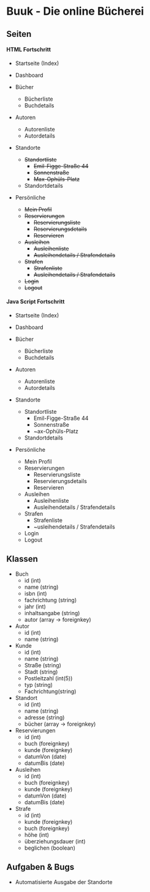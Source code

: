 # Buuk - Die online Bücherei

## Seiten


#### HTML Fortschritt
- Startseite (Index)
- Dashboard
- Bücher
    - Bücherliste
    - Buchdetails
- Autoren
    - Autorenliste
    - Autordetails
- Standorte
    - ~~Standortliste~~
        - ~~Emil-Figge-Straße 44~~
        - ~~Sonnenstraße~~
        - ~~Max-Ophüls-Platz~~
    - Standortdetails

- Persönliche
    - ~~Mein Profil~~
    - ~~Reservierungen~~
        - ~~Reservierungsliste~~
        - ~~Reservierungsdetails~~    
        - ~~Reservieren~~
    - ~~Ausleihen~~
        - ~~Ausleihenliste~~
        - ~~Ausleihendetails / Strafendetails~~
    - ~~Strafen~~
        - ~~Strafenliste~~
        - ~~Ausleihendetails / Strafendetails~~
    - ~~Login~~
    - ~~Logout~~


#### Java Script Fortschritt
- Startseite (Index)
- Dashboard
- Bücher
    - Bücherliste
    - Buchdetails
- Autoren
    - Autorenliste
    - Autordetails
- Standorte
    - Standortliste
        - Emil-Figge-Straße 44
        - Sonnenstraße
        - ~ax-Ophüls-Platz 
    - Standortdetails

- Persönliche
    - Mein Profil
    - Reservierungen
        - Reservierungsliste
        - Reservierungsdetails   
        - Reservieren
    - Ausleihen
        - Ausleihenliste
        - Ausleihendetails / Strafendetails
    - Strafen
        - Strafenliste
        - ~usleihendetails / Strafendetails
    - Login
    - Logout



## Klassen

- Buch
    - id (int)
    - name (string)
    - isbn (int)
    - fachrichtung (string)
    - jahr (int)
    - inhaltsangabe (string)
    - autor (array -> foreignkey)
- Autor
    - id (int)
    - name (string)
- Kunde
    - id (int)
    - name (string)
    - Straße (string)
    - Stadt (string)
    - Postleitzahl (int(5))
    - typ (string)
    - Fachrichtung(string)
- Standort
    - id (int)
    - name (string)
    - adresse (string)
    - bücher (array -> foreignkey)
- Reservierungen
    - id (int)
    - buch (foreignkey)
    - kunde (foreignkey)
    - datumVon (date)
    - datumBis (date)
- Ausleihen
    - id (int)
    - buch (foreignkey)
    - kunde (foreignkey)
    - datumVon (date)
    - datumBis (date)
- Strafe
    - id (int)
    - kunde (foreignkey)
    - buch (foreignkey)
    - höhe (int)
    - überziehungsdauer (int)
    - beglichen (boolean)

## Aufgaben & Bugs

- Automatisierte Ausgabe der Standorte